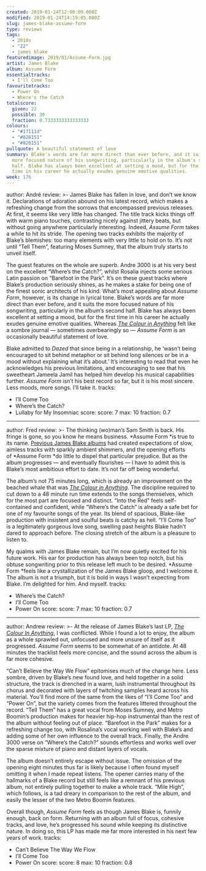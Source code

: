 ```yaml
---
created: 2019-01-24T12:00:09.000Z
modified: 2019-01-24T14:19:05.000Z
slug: james-blake-assume-form
type: reviews
tags:
  - 2010s
  - "22"
  - james blake
featuredimage: 2019/01/Assume-Form.jpg
artist: James Blake
album: Assume Form
essentialtracks:
  - I'll Come Too
favouritetracks:
  - Power On
  - Where's the Catch
totalscore:
  given: 22
  possible: 30
  fraction: 0.7333333333333333
colours:
  - "#17111d"
  - "#826151"
  - "#826151"
pullquote: A beautiful statement of love
summary: Blake's words are far more direct than ever before, and it suits the
  more focused nature of his songwriting, particularly in the album's second
  half. Blake has always been excellent at setting a mood, but for the first
  time in his career he actually exudes genuine emotive qualities.
week: 176
---
```

author: André
review: >-
  James Blake has fallen in love, and don’t we know it. Declarations of
  adoration abound on his latest record, which makes a refreshing change from
  the sorrows that encompassed previous releases. At first, it seems like very
  little has changed. The title track kicks things off with warm piano touches,
  contrasting nicely against jittery beats, but without going anywhere
  particularly interesting. Indeed, *Assume Form* takes a while to hit its
  stride. The opening two tracks exhibits the majority of Blake’s blemishes: too
  many elements with very little to hold on to. It’s not until “Tell Them”,
  featuring Moses Sumney, that the album truly starts to unveil itself.

  The guest features on the whole are superb. Andre 3000 is at his very best on the excellent “Where’s the Catch?”, whilst Rosalia injects some serious Latin passion on “Barefoot in the Park”. It’s on these guest tracks where Blake’s production seriously shines, as he makes a stake for being one of the finest sonic architects of his kind. What’s most appealing about *Assume Form*, however, is its change in lyrical tone. Blake’s words are far more direct than ever before, and it suits the more focused nature of his songwriting, particularly in the album’s second half. Blake has always been excellent at setting a mood, but for the first time in his career he actually exudes genuine emotive qualities. Whereas [*The Colour in Anything*](<https://audioxide.com/reviews/james-blake-the-colour-in-anything/>) felt like a sombre journal — sometimes overbearingly so — *Assume Form* is an occasionally beautiful statement of love.

  Blake admitted to *Dazed* that since being in a relationship, he ‘wasn’t being encouraged to sit behind metaphor or sit behind long silences or be in a mood without explaining what it’s about.’ It’s interesting to read that even he acknowledges his previous limitations, and encouraging to see that his sweetheart Jameela Jamil has helped him develop his musical capabilities further. *Assume Form* isn’t his best record so far, but it is his most sincere. Less moods, more songs. I’ll take it.
tracks:
  - I’ll Come Too
  - ­­Where’s the Catch?
  - ­­Lullaby for My Insomniac
score:
  score: 7
  max: 10
  fraction: 0.7
---
author: Fred
review: >-
  The thinking (wo)man’s Sam Smith is back. His fringe is gone, so you know he
  means business. *Assume Form *is true to its name. [Previous James Blake
  albums](<https://audioxide.com/reviews/james-blake-overgrown/>) had created
  expectations of slow, aimless tracks with sparkly ambient shimmers, and the
  opening efforts of *Assume Form *do little to dispel that particular
  prejudice. But as the album progresses — and eventually flourishes — I have to
  admit this is Blake’s most ambitious effort to date. It’s not far off being
  wonderful.

  The album’s not 75 minutes long, which is already an improvement on the beached whale that was [*The Colour in Anything*](<https://audioxide.com/reviews/james-blake-the-colour-in-anything/>). The discipline required to cut down to a 48 minute run time extends to the songs themselves, which for the most part are focused and distinct. “Into the Red” feels self-contained and confident, while “Where’s the Catch” is already a safe bet for one of my favourite songs of the year. Its blend of spacious, Blake-like production with insistent and soulful beats is catchy as hell. “I’ll Come Too” is a legitimately gorgeous love song, swelling past heights Blake hadn’t dared to approach before. The closing stretch of the album is a pleasure to listen to.

  My qualms with James Blake remain, but I’m now quietly excited for his future work. His ear for production has always been top notch, but his obtuse songwriting prior to this release left much to be desired. *Assume Form *feels like a crystallization of the James Blake gloop, and I welcome it. The album is not a triumph, but it is bold in ways I wasn’t expecting from Blake. I’m delighted for him. And myself.
tracks:
  - Where’s the Catch?
  - ­­I’ll Come Too
  - ­­Power On
score:
  score: 7
  max: 10
  fraction: 0.7
---
author: Andrew
review: >-
  At the release of James Blake’s last LP, [*The Colour In
  Anything*](<https://audioxide.com/reviews/james-blake-the-colour-in-anything/>),
  I was conflicted. While I found a lot to enjoy, the album as a whole sprawled
  out, unfocused and more unsure of itself as it progressed. *Assume Form* seems
  to be somewhat of an antidote. At 48 minutes the tracklist feels more concise,
  and the sound across the album is far more cohesive.

  “Can’t Believe the Way We Flow” epitomises much of the change here. Less sombre, driven by Blake’s new found love, and held together in a solid structure, the track is drenched in a warm, lush instrumental throughout its chorus and decorated with layers of twitching samples heard across his material. You’ll find more of the same from the likes of “I’ll Come Too” and “Power On”, but the variety comes from the features littered throughout the record. “Tell Them” has a great vocal from Moses Sumney, and Metro Boomin’s production makes for heavier hip-hop instrumental than the rest of the album without feeling out of place. “Barefoot in the Park” makes for a refreshing change too, with Rosalina’s vocal working well with Blake’s and adding some of her own influence to the overall track. Finally, the Andre 3000 verse on “Where’s the Catch?” sounds effortless and works well over the sparse mixture of piano and distant layers of vocals.

  The album doesn’t entirely escape without issue. The omission of the opening eight minutes thus far is likely because I often found myself omitting it when I made repeat listens. The opener carries many of the hallmarks of a Blake record but still feels like a remnant of his previous album, not entirely pulling together to make a whole track. “Mile High”, which follows, is a tad dreary in comparison to the rest of the album, and easily the lesser of the two Metro Boomin features.

  Overall though, *Assume Form* feels as though James Blake is, funnily enough, back on form. Returning with an album full of focus, cohesive tracks, and love, he’s progressed his sound while keeping its distinctive nature. In doing so, this LP has made me far more interested in his next few years of work.
tracks:
  - Can’t Believe The Way We Flow
  - ­­I’ll Come Too
  - ­­Power On
score:
  score: 8
  max: 10
  fraction: 0.8
